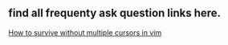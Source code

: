 ## find all frequenty ask question links here.

[How to survive without multiple cursors in vim](https://vonheikemen.github.io/devlog/tools/how-to-survive-without-multiple-cursors-in-vim/)
